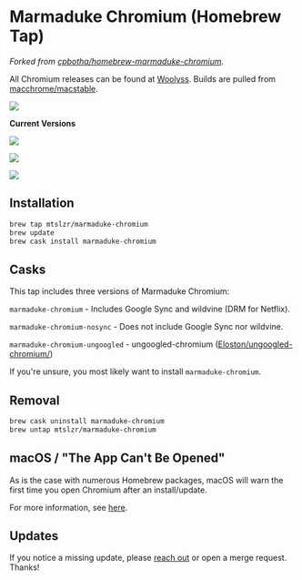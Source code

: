 # Marmaduke Chromium (Homebrew Tap)

*Forked from [cpbotha/homebrew-marmaduke-chromium](https://github.com/cpbotha/homebrew-marmaduke-chromium).*

All Chromium releases can be found at [Woolyss](https://chromium.woolyss.com).
Builds are pulled from [macchrome/macstable](https://github.com/macchrome/macstable).

![](https://github.com/mtslzr/marmaduke-chromium/workflows/Test/badge.svg)

**Current Versions**

![](https://img.shields.io/badge/marmaduke--chromium-84.0.4147.89%20(768962)-blue)

![](https://img.shields.io/badge/marmaduke--chromium--nosync-84.0.4147.89%20(768962)-lightblue)

![](https://img.shields.io/badge/marmaduke--chromium--ungoogled-84.0.4147.89%20(768962)-yellow)

## Installation

```bash
brew tap mtslzr/marmaduke-chromium
brew update
brew cask install marmaduke-chromium
```

## Casks

This tap includes three versions of Marmaduke Chromium:

`marmaduke-chromium` - Includes Google Sync and wildvine (DRM for Netflix).

`marmaduke-chromium-nosync` - Does not include Google Sync nor wildvine.

`marmaduke-chromium-ungoogled` - ungoogled-chromium ([Eloston/ungoogled-chromium/](https://github.com/Eloston/ungoogled-chromium/))

If you're unsure, you most likely want to install `marmaduke-chromium`.

## Removal

```bash
brew cask uninstall marmaduke-chromium
brew untap mtslzr/marmaduke-chromium
```

## macOS / "The App Can't Be Opened"

As is the case with numerous Homebrew packages, macOS will warn the first time you open Chromium after an install/update.

For more information, see [here](https://github.com/Homebrew/homebrew-cask/blob/master/doc/faq/the_app_cant_be_opened.md).

## Updates

If you notice a missing update, please [reach out](mailto:m@tthewsalazar.com) or open a merge request. Thanks!
